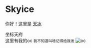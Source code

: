 # Skyice

你好！这里是
[天冰](https://user.qzone.qq.com/1018836350)<br>

坐标天府
<br>
这里有我的oc  `我不知道叫啥记得给我发`
![oc](https://wintercathat.github.io/Skyice-/FFC496A8B8EB3CCA2D1B0597C49C6A67.png)
